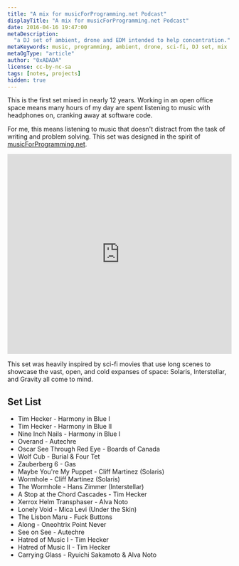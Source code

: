 ```yaml
---
title: "A mix for musicForProgramming.net Podcast"
displayTitle: "A mix for musicForProgramming.net Podcast"
date: 2016-04-16 19:47:00
metaDescription:
  "a DJ set of ambient, drone and EDM intended to help concentration."
metaKeywords: music, programming, ambient, drone, sci-fi, DJ set, mix
metaOgType: "article"
author: "0xADADA"
license: cc-by-nc-sa
tags: [notes, projects]
hidden: true
---
```


This is the first set mixed in nearly 12 years. Working in an open office space
means many hours of my day are spent listening to music with headphones on,
cranking away at software code.

For me, this means listening to music that doesn't distract from the task of
writing and problem solving. This set was designed in the spirit of
[musicForProgramming.net](http://musicforprogramming.net).

<iframe width="100%" height="450" scrolling="no" frameborder="no" src="https://w.soundcloud.com/player/?url=https%3A//api.soundcloud.com/tracks/258905754&amp;auto_play=false&amp;hide_related=false&amp;show_comments=true&amp;show_user=true&amp;show_reposts=false&amp;visual=true"></iframe>

This set was heavily inspired by sci-fi movies that use long scenes to showcase
the vast, open, and cold expanses of space: Solaris, Interstellar, and Gravity
all come to mind.

## Set List

- Tim Hecker - Harmony in Blue I
- Tim Hecker - Harmony in Blue II
- Nine Inch Nails - Harmony in Blue I
- Overand - Autechre
- Oscar See Through Red Eye - Boards of Canada
- Wolf Cub - Burial & Four Tet
- Zauberberg 6 - Gas
- Maybe You're My Puppet - Cliff Martinez (Solaris)
- Wormhole - Cliff Martinez (Solaris)
- The Wormhole - Hans Zimmer (Interstellar)
- A Stop at the Chord Cascades - Tim Hecker
- Xerrox Helm Transphaser - Alva Noto
- Lonely Void - Mica Levi (Under the Skin)
- The Lisbon Maru - Fuck Buttons
- Along - Oneohtrix Point Never
- See on See - Autechre
- Hatred of Music I - Tim Hecker
- Hatred of Music II - Tim Hecker
- Carrying Glass - Ryuichi Sakamoto & Alva Noto
